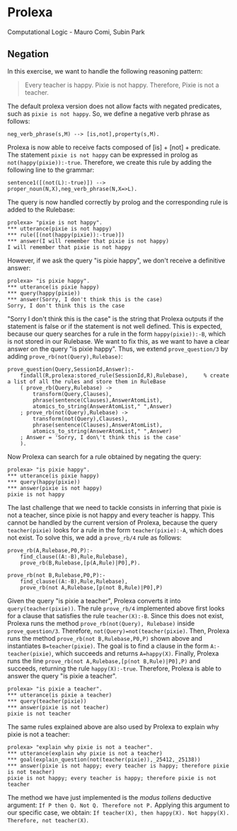 # Prolexa
Computational Logic - Mauro Comi, Subin Park


## Negation
In this exercise, we want to handle the following reasoning pattern: 
> Every teacher is happy. Pixie is not happy. Therefore, Pixie is not a teacher.

The default prolexa version does not allow facts with negated predicates, such as `pixie is not happy`. So, we define a negative verb phrase as follows:
```
neg_verb_phrase(s,M) --> [is,not],property(s,M).
```
Prolexa is now able to receive facts composed of [is] + [not] + predicate. The statement `pixie is not happy` can be expressed in prolog as `not(happy(pixie)):-true`. Therefore, we create this rule by adding the following line to the grammar:
```
sentence1([(not(L):-true)]) --> proper_noun(N,X),neg_verb_phrase(N,X=>L).
```
The query is now handled correctly by prolog and the corresponding rule is added to the Rulebase:
```
prolexa> "pixie is not happy".
*** utterance(pixie is not happy)
*** rule([(not(happy(pixie)):-true)])
*** answer(I will remember that pixie is not happy)
I will remember that pixie is not happy
```

However, if we ask the query "is pixie happy", we don't receive a definitive answer:
```
prolexa> "is pixie happy".
*** utterance(is pixie happy)
*** query(happy(pixie))
*** answer(Sorry, I don't think this is the case)
Sorry, I don't think this is the case
```
"Sorry I don't think this is the case" is the string that Prolexa outputs if the statement is false or if the statement is not well defined. This is expected, because our query searches for a rule in the form `happy(pixie)):-B`, which is not stored in our Rulebase. We want to fix this, as we want to have a clear answer on the query "is pixie happy". Thus, we extend `prove_question/3` by adding `prove_rb(not(Query),Rulebase)`:

```
prove_question(Query,SessionId,Answer):-
	findall(R,prolexa:stored_rule(SessionId,R),Rulebase),     % create a list of all the rules and store them in RuleBase
	( prove_rb(Query,Rulebase) ->
		transform(Query,Clauses),
		phrase(sentence(Clauses),AnswerAtomList),
		atomics_to_string(AnswerAtomList," ",Answer)
 	; prove_rb(not(Query),Rulebase) ->
		transform(not(Query),Clauses),
		phrase(sentence(Clauses),AnswerAtomList),
		atomics_to_string(AnswerAtomList," ",Answer)
	; Answer = 'Sorry, I don\'t think this is the case'
	).
```

Now Prolexa can search for a rule obtained by negating the query:
```
prolexa> "is pixie happy".
*** utterance(is pixie happy)
*** query(happy(pixie))
*** answer(pixie is not happy)
pixie is not happy
```
The last challenge that we need to tackle consists in inferring that pixie is not a teacher, since pixie is not happy and every teacher is happy. This cannot be handled by the current version of Prolexa, because the query `teacher(pixie)` looks for a rule in the form `teacher(pixie):-A`, which does not exist. To solve this, we add a `prove_rb/4` rule as follows:
```
prove_rb(A,Rulebase,P0,P):-
    find_clause((A:-B),Rule,Rulebase),
	prove_rb(B,Rulebase,[p(A,Rule)|P0],P).

prove_rb(not B,Rulebase,P0,P):-
    find_clause((A:-B),Rule,Rulebase),
	prove_rb(not A,Rulebase,[p(not B,Rule)|P0],P)
```
Given the query "is pixie a teacher", Prolexa converts it into `query(teacher(pixie))`. The rule `prove_rb/4` implemented above first looks for a clause that satisfies the rule `teacher(X):-B`. Since this does not exist, Prolexa runs the method `prove_rb(not(Query), Rulebase)` inside `prove_question/3`.  Therefore, `not(Query)=not(teacher(pixie)`. Then, Prolexa runs the method `prove_rb(not B,Rulebase,P0,P)` shown above and instantiates `B=teacher(pixie)`. The goal is to find a clause in the form `A:-teacher(pixie)`, which succeeds and returns `A=happy(X)`. Finally, Prolexa runs the line `prove_rb(not A,Rulebase,[p(not B,Rule)|P0],P)` and succeeds, returning the rule `happy(X):-true`. Therefore, Prolexa is able to answer the query "is pixie a teacher". 
```
prolexa> "is pixie a teacher".
*** utterance(is pixie a teacher)
*** query(teacher(pixie))
*** answer(pixie is not teacher)
pixie is not teacher
```
The same rules explained above are also used by Prolexa to explain why pixie is not a teacher:
```
prolexa> "explain why pixie is not a teacher".
*** utterance(explain why pixie is not a teacher)
*** goal(explain_question(not(teacher(pixie)),_25412,_25138))
*** answer(pixie is not happy; every teacher is happy; therefore pixie is not teacher)
pixie is not happy; every teacher is happy; therefore pixie is not teacher
```
The method we have just implemented is the *modus tollens* deductive argument: `If P then Q. Not Q. Therefore not P.` Applying this argument to our specific case, we obtain: `If teacher(X), then happy(X). Not happy(X). Therefore, not teacher(X)`.
